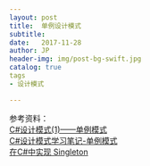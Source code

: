 ```yaml
---
layout: post
title:  单例设计模式
subtitle: 	
date:   2017-11-28
author: JP
header-img: img/post-bg-swift.jpg
catalog: true
tags
- 设计模式

---
```


参考资料：<br>
[C#设计模式(1)——单例模式](http://www.cnblogs.com/zhili/p/SingletonPatterm.html)<br>
[C#设计模式学习笔记-单例模式](http://www.cnblogs.com/xun126/archive/2011/03/09/1970807.html)<br>
[在C#中实现 Singleton](https://msdn.microsoft.com/zh-cn/library/ff650316.aspx)